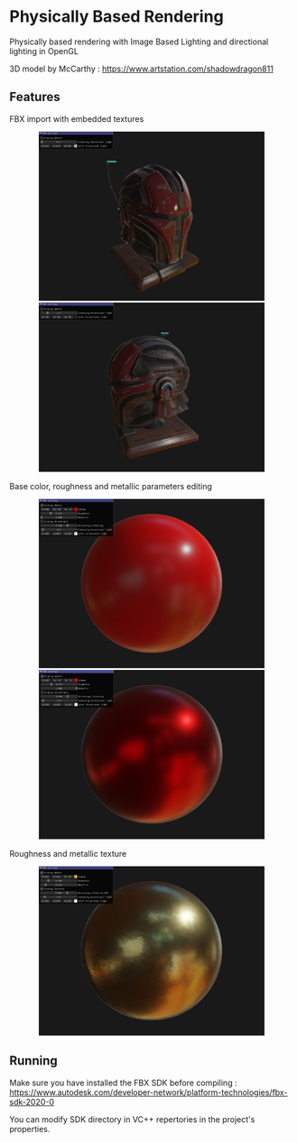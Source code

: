 # Physically Based Rendering

Physically based rendering with Image Based Lighting and directional lighting in OpenGL 

3D model by McCarthy : https://www.artstation.com/shadowdragon811

## Features 

FBX import with embedded textures

<p align="middle">
  <img width="400" height="300" src="/PBR/screenshots/Casque.JPG">
  <img width="400" height="300" src="/PBR/screenshots/Casque3.JPG">
</p>

Base color, roughness and metallic parameters editing

<p align="middle">
  <img width="400" height="300" src="/PBR/screenshots/Sphere1.JPG">
  <img width="400" height="300" src="/PBR/screenshots/Sphere2.JPG">
</p>

Roughness and metallic texture 

<p align="middle">
   <img width="400" height="300" src="/PBR/screenshots/Sphere3.JPG">
</p>

## Running

Make sure you have installed the FBX SDK before compiling : 
https://www.autodesk.com/developer-network/platform-technologies/fbx-sdk-2020-0

You can modify SDK directory in VC++ repertories in the project's properties. 
